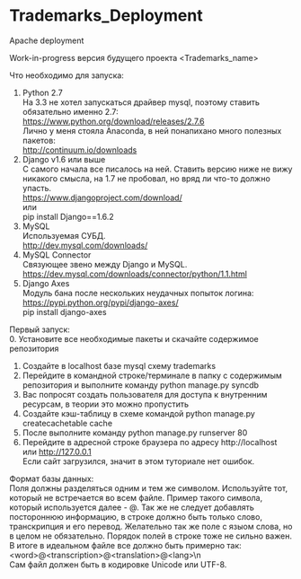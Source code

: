 Trademarks_Deployment
=====================

Apache deployment


Work-in-progress версия будущего проекта \<Trademarks_name\>

Что необходимо для запуска:  
1. Python 2.7  
На 3.3 не хотел запускаться драйвер mysql, поэтому ставить обязательно именно 2.7:  
https://www.python.org/download/releases/2.7.6  
Лично у меня стояла Anaconda, в ней понапихано много полезных пакетов:  
http://continuum.io/downloads  
2. Django v1.6 или выше  
С самого начала все писалось на ней. Ставить версию ниже не вижу никакого смысла, на 1.7 не пробовал, но вряд ли что-то должно упасть.  
https://www.djangoproject.com/download/  
или  
pip install Django==1.6.2  
3. MySQL  
Используемая СУБД.  
http://dev.mysql.com/downloads/  
4. MySQL Connector  
Связующее звено между Django и MySQL.  
https://dev.mysql.com/downloads/connector/python/1.1.html  
5. Django Axes  
Модуль бана после нескольких неудачных попыток логина:  
https://pypi.python.org/pypi/django-axes/  
pip install django-axes 

Первый запуск:  
0. Установите все необходимые пакеты и скачайте содержимое репозитория  
1. Создайте в localhost базе mysql схему trademarks  
2. Перейдите в командной строке/терминале в папку с содержимым репозитория и выполните команду python manage.py syncdb  
3. Вас попросят создать пользователя для доступа к внутренним ресурсам, в теории это можно пропустить  
4. Создайте кэш-таблицу в схеме командой python manage.py createcachetable cache  
5. После выполните команду python manage.py runserver 80  
6. Перейдите в адресной строке браузера по адресу http://localhost или http://127.0.0.1  
Если сайт загрузился, значит в этом туториале нет ошибок.  

Формат базы данных:  
Поля должны разделяться одним и тем же символом. Используйте тот, который не встречается во всем файле. Пример такого символа, который используется далее - @. Так же не следует добавлять постороннюю информацию, в строке должно быть только слово, транскрипция и его перевод. Желательно так же поле с языом слова, но в целом не обязательно. Порядок полей в строке тоже не сильно важен. В итоге в идеальном файле все должно быть примерно так:  
\<word\>@\<transcription\>@\<translation\>@\<lang\>\n  
Сам файл должен быть в кодировке Unicode или UTF-8.  
